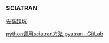 ### SCIATRAN

[安装踩坑](https://blog.csdn.net/ginynu/article/details/54989839)

[python调用sciatran方法 pyatran · GitLab](https://gitlab.com/andreas-h/pyatran)



